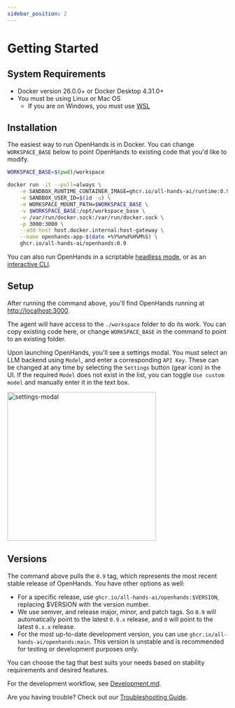 ```yaml
---
sidebar_position: 2
---
```


# Getting Started

## System Requirements

* Docker version 26.0.0+ or Docker Desktop 4.31.0+
* You must be using Linux or Mac OS
  * If you are on Windows, you must use [WSL](https://learn.microsoft.com/en-us/windows/wsl/install)

## Installation

The easiest way to run OpenHands is in Docker. You can change `WORKSPACE_BASE` below to point OpenHands to
existing code that you'd like to modify.

```bash
WORKSPACE_BASE=$(pwd)/workspace

docker run -it --pull=always \
    -e SANDBOX_RUNTIME_CONTAINER_IMAGE=ghcr.io/all-hands-ai/runtime:0.9.2-nikolaik \
    -e SANDBOX_USER_ID=$(id -u) \
    -e WORKSPACE_MOUNT_PATH=$WORKSPACE_BASE \
    -v $WORKSPACE_BASE:/opt/workspace_base \
    -v /var/run/docker.sock:/var/run/docker.sock \
    -p 3000:3000 \
    --add-host host.docker.internal:host-gateway \
    --name openhands-app-$(date +%Y%m%d%H%M%S) \
    ghcr.io/all-hands-ai/openhands:0.9
```

You can also run OpenHands in a scriptable [headless mode](https://docs.all-hands.dev/modules/usage/how-to/headless-mode),
or as an [interactive CLI](https://docs.all-hands.dev/modules/usage/how-to/cli-mode).

## Setup

After running the command above, you'll find OpenHands running at [http://localhost:3000](http://localhost:3000).

The agent will have access to the `./workspace` folder to do its work. You can copy existing code here, or change `WORKSPACE_BASE` in the
command to point to an existing folder.

Upon launching OpenHands, you'll see a settings modal. You must select an LLM backend using `Model`, and enter a corresponding `API Key`.
These can be changed at any time by selecting the `Settings` button (gear icon) in the UI.
If the required `Model` does not exist in the list, you can toggle `Use custom model` and manually enter it in the text box.

<img src="/img/settings-screenshot.png" alt="settings-modal" width="340" />

## Versions

The command above pulls the `0.9` tag, which represents the most recent stable release of OpenHands. You have other options as well:
- For a specific release, use `ghcr.io/all-hands-ai/openhands:$VERSION`, replacing $VERSION with the version number.
- We use semver, and release major, minor, and patch tags. So `0.9` will automatically point to the latest `0.9.x` release, and `0` will point to the latest `0.x.x` release.
- For the most up-to-date development version, you can use `ghcr.io/all-hands-ai/openhands:main`. This version is unstable and is recommended for testing or development purposes only.

You can choose the tag that best suits your needs based on stability requirements and desired features.

For the development workflow, see [Development.md](https://github.com/All-Hands-AI/OpenHands/blob/main/Development.md).

Are you having trouble? Check out our [Troubleshooting Guide](https://docs.all-hands.dev/modules/usage/troubleshooting).
